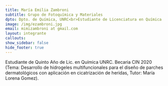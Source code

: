 ```yaml
---
title: María Emilia Zambroni
subtitle: Grupo de Fotoquímica y Materiales
dpto: Dpto. de Química, UNRC<br>Estudiante de Licenciatura en Química
image: /img/ezambroni.jpg 
email: mimizambroni at gmail.com
layout: integrante
callouts:
show_sidebar: false
hide_footer: true
---
```


Estudiante de Quinto Año de Lic. en Química UNRC. Becaria CIN 2020 (Tema: Desarrollo de hidrogeles multifuncionales para el diseño de parches dermatológicos con aplicación en cicatrización de heridas, Tutor: María Lorena Gomez).

